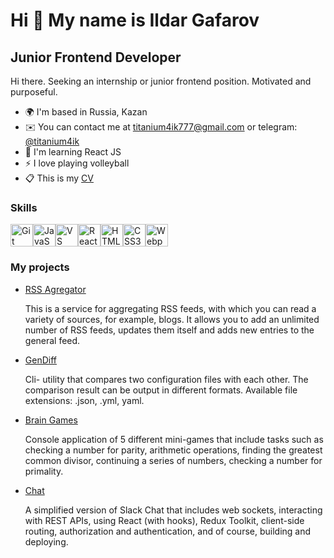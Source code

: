 Hi 👋 My name is Ildar Gafarov
=============================

Junior Frontend Developer
-------------------------

Hi there. Seeking an internship or junior frontend position. Motivated and purposeful.

* 🌍  I'm based in Russia, Kazan
* ✉️  You can contact me at [titanium4ik777@gmail.com](mailto:titanium4ik777@gmail.com) or telegram: [@titanium4ik](https://t.me/titanium4ik)
* 🧠 I'm learning React JS
* ⚡ I love playing volleyball
* 📋 This is my [CV](https://cv.hexlet.io/ru/resumes/3553)

### Skills

<p align="left">
<a href="https://git-scm.com/" target="_blank" rel="noreferrer"><img src="https://raw.githubusercontent.com/danielcranney/readme-generator/main/public/icons/skills/git-colored.svg" width="36" height="36" alt="Git" /></a><a href="https://developer.mozilla.org/en-US/docs/Web/JavaScript" target="_blank" rel="noreferrer"><img src="https://raw.githubusercontent.com/danielcranney/readme-generator/main/public/icons/skills/javascript-colored.svg" width="36" height="36" alt="JavaScript" /></a><a href="https://code.visualstudio.com/" target="_blank" rel="noreferrer"><img src="https://raw.githubusercontent.com/danielcranney/readme-generator/main/public/icons/skills/visualstudiocode.svg" width="36" height="36" alt="VS Code" /></a><a href="https://reactjs.org/" target="_blank" rel="noreferrer"><img src="https://raw.githubusercontent.com/danielcranney/readme-generator/main/public/icons/skills/react-colored.svg" width="36" height="36" alt="React" /></a><a href="https://developer.mozilla.org/en-US/docs/Glossary/HTML5" target="_blank" rel="noreferrer"><img src="https://raw.githubusercontent.com/danielcranney/readme-generator/main/public/icons/skills/html5-colored.svg" width="36" height="36" alt="HTML5" /></a><a href="https://www.w3.org/TR/CSS/#css" target="_blank" rel="noreferrer"><img src="https://raw.githubusercontent.com/danielcranney/readme-generator/main/public/icons/skills/css3-colored.svg" width="36" height="36" alt="CSS3" /></a><a href="https://webpack.js.org/" target="_blank" rel="noreferrer"><img src="https://raw.githubusercontent.com/danielcranney/readme-generator/main/public/icons/skills/webpack-colored.svg" width="36" height="36" alt="Webpack" /></a>
</p>

### My projects
* [RSS Agregator](https://github.com/Titonatos/frontend-project-11)
  <p>This is a service for aggregating RSS feeds, with which you can read a variety of sources, for example, blogs. It allows you to add an unlimited number of RSS feeds, updates them itself and adds new    entries to the general feed.</p>

* [GenDiff](https://github.com/Titonatos/frontend-project-46)
  <p>Cli- utility that compares two configuration files with each other. The comparison result can be output in different formats. Available file extensions: .json, .yml, yaml.</p>
  
* [Brain Games](https://github.com/Titonatos/frontend-project-44)
  <p>Console application of 5 different mini-games that include tasks such as checking a number for parity, arithmetic operations, finding the greatest common divisor, continuing a series of numbers,     
  checking a number for primality.</p>

* [Chat](https://github.com/Titonatos/frontend-project-12)
  <p>A simplified version of Slack Chat that includes web sockets, interacting with REST APIs, using React (with hooks), Redux Toolkit, client-side routing, authorization and authentication, and of course, building and deploying.</p>
